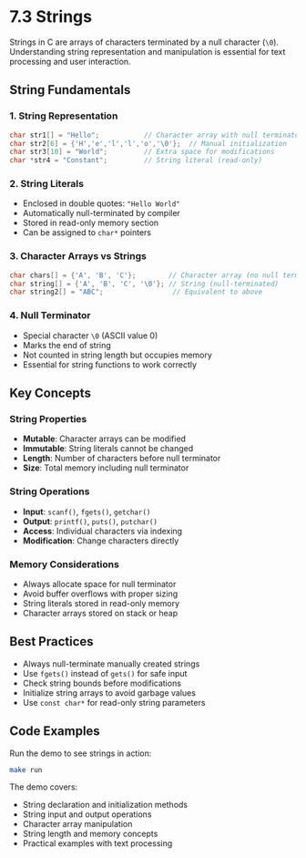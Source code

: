 # 7.3 Strings

Strings in C are arrays of characters terminated by a null character (`\0`). Understanding string representation and manipulation is essential for text processing and user interaction.

## String Fundamentals

### 1. **String Representation**
```c
char str1[] = "Hello";           // Character array with null terminator
char str2[6] = {'H','e','l','l','o','\0'};  // Manual initialization
char str3[10] = "World";         // Extra space for modifications
char *str4 = "Constant";         // String literal (read-only)
```

### 2. **String Literals**
- Enclosed in double quotes: `"Hello World"`
- Automatically null-terminated by compiler
- Stored in read-only memory section
- Can be assigned to `char*` pointers

### 3. **Character Arrays vs Strings**
```c
char chars[] = {'A', 'B', 'C'};        // Character array (no null terminator)
char string[] = {'A', 'B', 'C', '\0'}; // String (null-terminated)
char string2[] = "ABC";                 // Equivalent to above
```

### 4. **Null Terminator**
- Special character `\0` (ASCII value 0)
- Marks the end of string
- Not counted in string length but occupies memory
- Essential for string functions to work correctly

## Key Concepts

### **String Properties**
- **Mutable**: Character arrays can be modified
- **Immutable**: String literals cannot be changed
- **Length**: Number of characters before null terminator
- **Size**: Total memory including null terminator

### **String Operations**
- **Input**: `scanf()`, `fgets()`, `getchar()`
- **Output**: `printf()`, `puts()`, `putchar()`
- **Access**: Individual characters via indexing
- **Modification**: Change characters directly

### **Memory Considerations**
- Always allocate space for null terminator
- Avoid buffer overflows with proper sizing
- String literals stored in read-only memory
- Character arrays stored on stack or heap

## Best Practices

- Always null-terminate manually created strings
- Use `fgets()` instead of `gets()` for safe input
- Check string bounds before modifications
- Initialize string arrays to avoid garbage values
- Use `const char*` for read-only string parameters

## Code Examples

Run the demo to see strings in action:
```bash
make run
```

The demo covers:
- String declaration and initialization methods
- String input and output operations
- Character array manipulation
- String length and memory concepts
- Practical examples with text processing
